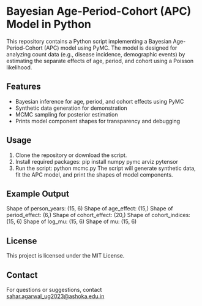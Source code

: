 # Bayesian Age-Period-Cohort (APC) Model in Python
This repository contains a Python script implementing a Bayesian Age-Period-Cohort (APC) model using PyMC. The model is designed for analyzing count data (e.g., disease incidence, demographic events) by estimating the separate effects of age, period, and cohort using a Poisson likelihood.

## Features
- Bayesian inference for age, period, and cohort effects using PyMC
- Synthetic data generation for demonstration
- MCMC sampling for posterior estimation
- Prints model component shapes for transparency and debugging

## Usage
1. Clone the repository or download the script.
2. Install required packages:
    pip install numpy pymc arviz pytensor
3. Run the script:
    python mcmc.py
The script will generate synthetic data, fit the APC model, and print the shapes of model components.

## Example Output
Shape of person_years: (15, 6)
Shape of age_effect: (15,)
Shape of period_effect: (6,)
Shape of cohort_effect: (20,)
Shape of cohort_indices: (15, 6)
Shape of log_mu: (15, 6)
Shape of mu: (15, 6)


## License
This project is licensed under the MIT License.

## Contact
For questions or suggestions, contact sahar.agarwal_ug2023@ashoka.edu.in 


